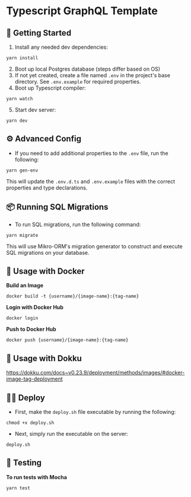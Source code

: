 # Typescript GraphQL Template

## 📌 Getting Started

1. Install any needed dev dependencies:

```console
yarn install
```

2. Boot up local Postgres database (steps differ based on OS)
3. If not yet created, create a file named `.env` in the project's base directory. See `.env.example` for required properties.
4. Boot up Typescript compiler:

```console
yarn watch
```

5. Start dev server:

```console
yarn dev
```

## ⚙️ Advanced Config

- If you need to add additional properties to the `.env` file, run the following:

```console
yarn gen-env
```

This will update the `.env.d.ts` and `.env.example` files with the correct properties and type declarations.

## 📦 Running SQL Migrations

- To run SQL migrations, run the following command:

```console
yarn migrate
```

This will use Mikro-ORM's migration generator to construct and execute SQL migrations on your database.

## 🐳 Usage with Docker

**Build an Image**

```console
docker build -t {username}/{image-name}:{tag-name}
```

**Login with Docker Hub**

```console
docker login
```

**Push to Docker Hub**

```console
docker push {username}/{image-name}:{tag-name}
```

## 🐳 Usage with Dokku

https://dokku.com/docs~v0.23.9/deployment/methods/images/#docker-image-tag-deployment

## 👨‍💻 Deploy

- First, make the `deploy.sh` file executable by running the following:

```console
chmod +x deploy.sh
```

- Next, simply run the executable on the server:

```console
deploy.sh
```

## 🚧 Testing

**To run tests with Mocha**

```console
yarn test
```

